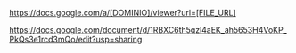 https://docs.google.com/a/[DOMINIO]/viewer?url=[FILE_URL]

https://docs.google.com/document/d/1RBXC6th5qzl4aEK_ah5653H4VoKP_PkQs3e1rcd3mQo/edit?usp=sharing
